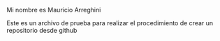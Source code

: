 Mi nombre es Mauricio Arreghini

Este es un archivo de prueba para realizar el procedimiento de crear un repositorio desde github
